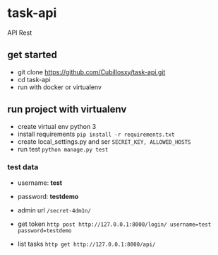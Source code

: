 # task-api
API Rest 


## get started

 - git clone https://github.com/Cubillosxy/task-api.git
 - cd task-api
 - run with docker or virtualenv


## run project with virtualenv

 - create virtual env python 3
 - install requirements `pip install -r requirements.txt`
 - create local_settings.py and ser `SECRET_KEY, ALLOWED_HOSTS`
 - run test `python manage.py test`
 
### test data
  - username: **test**
  - password: **testdemo**
  - admin url `/secret-4dm1n/`
  
  - get token `http post http://127.0.0.1:8000/login/ username=test password=testdemo`
  - list tasks `http get http://127.0.0.1:8000/api/`
  



 
 